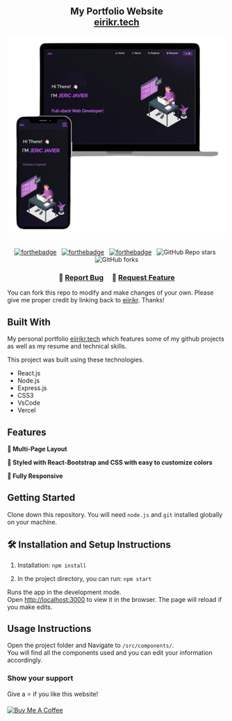 <h2 align="center">
  My Portfolio Website<br/>
  <a href="https://tech-javier-projects.vercel.app/" target="_blank">eirikr.tech</a>
</h2>
<div align="center">
  <img alt="Demo" src="./Images/readme-img1.png" />
</div>

<br/>

<center>

[![forthebadge](https://forthebadge.com/images/badges/built-with-love.svg)](https://forthebadge.com) &nbsp;
[![forthebadge](https://forthebadge.com/images/badges/made-with-javascript.svg)](https://forthebadge.com) &nbsp;
[![forthebadge](https://forthebadge.com/images/badges/open-source.svg)](https://forthebadge.com) &nbsp;
![GitHub Repo stars](https://img.shields.io/github/stars/eiirikr/Portfolio?color=red&logo=github&style=for-the-badge) &nbsp;
![GitHub forks](https://img.shields.io/github/forks/eiirikr/Portfolio?color=red&logo=github&style=for-the-badge)

</center>

<h3 align="center">
    🔹
    <a href="https://github.com/eiirikr/Portfolio/issues" target="_blank">Report Bug</a> &nbsp; &nbsp;
    🔹
    <a href="https://github.com/eiirikr/Portfolio/issues" target="_blank">Request Feature</a>
</h3>


You can fork this repo to modify and make changes of your own. Please give me proper credit by linking back to [eiirikr](https://github.com/eiirikr/Portfolio). Thanks!

## Built With

My personal portfolio <a href="https://tech-javier-projects.vercel.app/" target="_blank">eiirikr.tech</a> which features some of my github projects as well as my resume and technical skills.<br/>

This project was built using these technologies.

- React.js
- Node.js
- Express.js
- CSS3
- VsCode
- Vercel

## Features

**📖 Multi-Page Layout**

**🎨 Styled with React-Bootstrap and CSS with easy to customize colors**

**📱 Fully Responsive**

## Getting Started

Clone down this repository. You will need `node.js` and `git` installed globally on your machine.

## 🛠 Installation and Setup Instructions

1. Installation: `npm install`

2. In the project directory, you can run: `npm start`

Runs the app in the development mode.\
Open [http://localhost:3000](http://localhost:3000) to view it in the browser.
The page will reload if you make edits.

## Usage Instructions

Open the project folder and Navigate to `/src/components/`. <br/>
You will find all the components used and you can edit your information accordingly.

### Show your support

Give a ⭐ if you like this website!

<a href="https://www.buymeacoffee.com/jericjavier" target="_blank"><img src="https://cdn.buymeacoffee.com/buttons/v2/default-violet.png" alt="Buy Me A Coffee" height= "60px" width= "217px" ></a>
